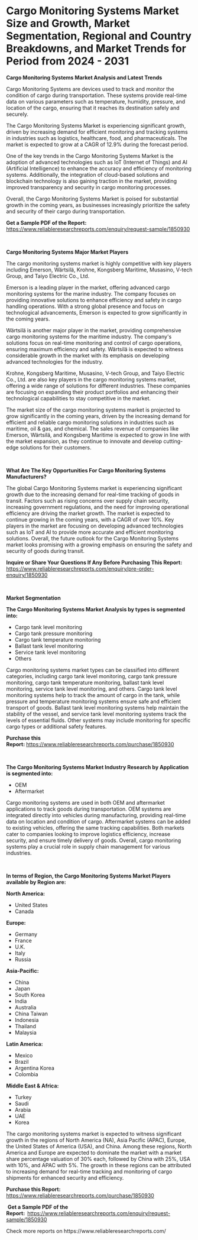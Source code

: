 <p><h1>Cargo Monitoring Systems Market Size and Growth, Market Segmentation, Regional and Country Breakdowns, and Market Trends for Period from 2024 -  2031</h1></p><p><strong>Cargo Monitoring Systems Market Analysis and Latest Trends</strong></p>
<p><p>Cargo Monitoring Systems are devices used to track and monitor the condition of cargo during transportation. These systems provide real-time data on various parameters such as temperature, humidity, pressure, and location of the cargo, ensuring that it reaches its destination safely and securely.</p><p>The Cargo Monitoring Systems Market is experiencing significant growth, driven by increasing demand for efficient monitoring and tracking systems in industries such as logistics, healthcare, food, and pharmaceuticals. The market is expected to grow at a CAGR of 12.9% during the forecast period.</p><p>One of the key trends in the Cargo Monitoring Systems Market is the adoption of advanced technologies such as IoT (Internet of Things) and AI (Artificial Intelligence) to enhance the accuracy and efficiency of monitoring systems. Additionally, the integration of cloud-based solutions and blockchain technology is also gaining traction in the market, providing improved transparency and security in cargo monitoring processes.</p><p>Overall, the Cargo Monitoring Systems Market is poised for substantial growth in the coming years, as businesses increasingly prioritize the safety and security of their cargo during transportation.</p></p>
<p><strong>Get a Sample PDF of the Report:&nbsp;</strong> <a href="https://www.reliableresearchreports.com/enquiry/request-sample/1850930">https://www.reliableresearchreports.com/enquiry/request-sample/1850930</a></p>
<p>&nbsp;</p>
<p><strong>Cargo Monitoring Systems Major Market Players</strong></p>
<p><p>The cargo monitoring systems market is highly competitive with key players including Emerson, Wärtsilä, Krohne, Kongsberg Maritime, Musasino, V-tech Group, and Taiyo Electric Co., Ltd. </p><p>Emerson is a leading player in the market, offering advanced cargo monitoring systems for the marine industry. The company focuses on providing innovative solutions to enhance efficiency and safety in cargo handling operations. With a strong global presence and focus on technological advancements, Emerson is expected to grow significantly in the coming years.</p><p>Wärtsilä is another major player in the market, providing comprehensive cargo monitoring systems for the maritime industry. The company's solutions focus on real-time monitoring and control of cargo operations, ensuring maximum efficiency and safety. Wärtsilä is expected to witness considerable growth in the market with its emphasis on developing advanced technologies for the industry.</p><p>Krohne, Kongsberg Maritime, Musasino, V-tech Group, and Taiyo Electric Co., Ltd. are also key players in the cargo monitoring systems market, offering a wide range of solutions for different industries. These companies are focusing on expanding their product portfolios and enhancing their technological capabilities to stay competitive in the market.</p><p>The market size of the cargo monitoring systems market is projected to grow significantly in the coming years, driven by the increasing demand for efficient and reliable cargo monitoring solutions in industries such as maritime, oil & gas, and chemical. The sales revenue of companies like Emerson, Wärtsilä, and Kongsberg Maritime is expected to grow in line with the market expansion, as they continue to innovate and develop cutting-edge solutions for their customers.</p></p>
<p>&nbsp;</p>
<p><strong>What Are The Key Opportunities For Cargo Monitoring Systems Manufacturers?</strong></p>
<p><p>The global Cargo Monitoring Systems market is experiencing significant growth due to the increasing demand for real-time tracking of goods in transit. Factors such as rising concerns over supply chain security, increasing government regulations, and the need for improving operational efficiency are driving the market growth. The market is expected to continue growing in the coming years, with a CAGR of over 10%. Key players in the market are focusing on developing advanced technologies such as IoT and AI to provide more accurate and efficient monitoring solutions. Overall, the future outlook for the Cargo Monitoring Systems market looks promising with a growing emphasis on ensuring the safety and security of goods during transit.</p></p>
<p><strong>Inquire or Share Your Questions If Any Before Purchasing This Report:</strong> <a href="https://www.reliableresearchreports.com/enquiry/pre-order-enquiry/1850930">https://www.reliableresearchreports.com/enquiry/pre-order-enquiry/1850930</a></p>
<p>&nbsp;</p>
<p><strong>Market Segmentation</strong></p>
<p><strong>The Cargo Monitoring Systems Market Analysis by types is segmented into:</strong></p>
<p><ul><li>Cargo tank level monitoring</li><li>Cargo tank pressure monitoring</li><li>Cargo tank temperature monitoring</li><li>Ballast tank level monitoring</li><li>Service tank level monitoring</li><li>Others</li></ul></p>
<p><p>Cargo monitoring systems market types can be classified into different categories, including cargo tank level monitoring, cargo tank pressure monitoring, cargo tank temperature monitoring, ballast tank level monitoring, service tank level monitoring, and others. Cargo tank level monitoring systems help to track the amount of cargo in the tank, while pressure and temperature monitoring systems ensure safe and efficient transport of goods. Ballast tank level monitoring systems help maintain the stability of the vessel, and service tank level monitoring systems track the levels of essential fluids. Other systems may include monitoring for specific cargo types or additional safety features.</p></p>
<p><strong>Purchase this Report:&nbsp;</strong><a href="https://www.reliableresearchreports.com/purchase/1850930">https://www.reliableresearchreports.com/purchase/1850930</a></p>
<p>&nbsp;</p>
<p><strong>The Cargo Monitoring Systems Market Industry Research by Application is segmented into:</strong></p>
<p><ul><li>OEM</li><li>Aftermarket</li></ul></p>
<p><p>Cargo monitoring systems are used in both OEM and aftermarket applications to track goods during transportation. OEM systems are integrated directly into vehicles during manufacturing, providing real-time data on location and condition of cargo. Aftermarket systems can be added to existing vehicles, offering the same tracking capabilities. Both markets cater to companies looking to improve logistics efficiency, increase security, and ensure timely delivery of goods. Overall, cargo monitoring systems play a crucial role in supply chain management for various industries.</p></p>
<p>&nbsp;</p>
<p><strong>In terms of Region, the Cargo Monitoring Systems Market Players available by Region are:</strong></p>
<p>
    <p> <strong> North America: </strong>
        <ul>
            <li>United States</li>
            <li>Canada</li>
        </ul>
        </p> 
    <p> <strong> Europe: </strong>
        <ul>
            <li>Germany</li>
            <li>France</li>
            <li>U.K.</li>
            <li>Italy</li>
            <li>Russia</li>
        </ul>
        </p> 
    <p> <strong> Asia-Pacific: </strong>
        <ul>
            <li>China</li>
            <li>Japan</li>
            <li>South Korea</li>
            <li>India</li>
            <li>Australia</li>
            <li>China Taiwan</li>
            <li>Indonesia</li>
            <li>Thailand</li>
            <li>Malaysia</li>
        </ul>
        </p> 
    <p> <strong> Latin America: </strong>
        <ul>
            <li>Mexico</li>
            <li>Brazil</li>
            <li>Argentina Korea</li>
            <li>Colombia</li>
        </ul>
        </p> 
    <p> <strong> Middle East & Africa: </strong>
        <ul>
            <li>Turkey</li>
            <li>Saudi</li>
            <li>Arabia</li>
            <li>UAE</li>
            <li>Korea</li>
        </ul>
    </p>
    </p>
<p><p>The cargo monitoring systems market is expected to witness significant growth in the regions of North America (NA), Asia Pacific (APAC), Europe, the United States of America (USA), and China. Among these regions, North America and Europe are expected to dominate the market with a market share percentage valuation of 30% each, followed by China with 25%, USA with 10%, and APAC with 5%. The growth in these regions can be attributed to increasing demand for real-time tracking and monitoring of cargo shipments for enhanced security and efficiency.</p></p>
<p><strong>Purchase this Report: </strong><a href="https://www.reliableresearchreports.com/purchase/1850930">https://www.reliableresearchreports.com/purchase/1850930</a></p>
<p>&nbsp;<strong>Get a Sample PDF of the Report:&nbsp;&nbsp;</strong><a href="https://www.reliableresearchreports.com/enquiry/request-sample/1850930">https://www.reliableresearchreports.com/enquiry/request-sample/1850930</a></p>
<p><strong></strong></p>
<p>Check more reports on https://www.reliableresearchreports.com/</p>